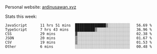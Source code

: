 Personal website: [ardinusawan.xyz](https://ardinusawan.xyz)

Stats this week:
<!--START_SECTION:waka-->

```text
JavaScript      11 hrs 51 mins  ██████████████▒░░░░░░░░░░   56.69 %
TypeScript      7 hrs 43 mins   █████████▒░░░░░░░░░░░░░░░   36.96 %
CSS             29 mins         ▓░░░░░░░░░░░░░░░░░░░░░░░░   02.38 %
JSON            20 mins         ▒░░░░░░░░░░░░░░░░░░░░░░░░   01.67 %
CSV             19 mins         ▒░░░░░░░░░░░░░░░░░░░░░░░░   01.53 %
Other           6 mins          ░░░░░░░░░░░░░░░░░░░░░░░░░   00.48 %
```

<!--END_SECTION:waka-->
